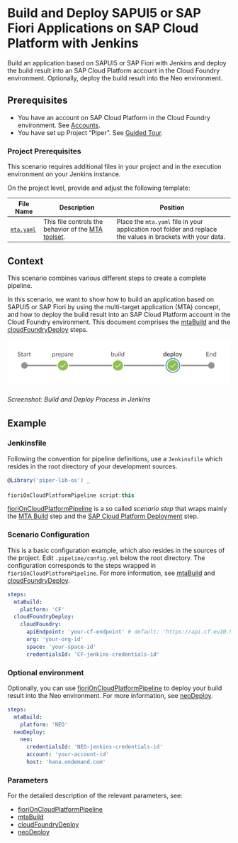 # Build and Deploy SAPUI5 or SAP Fiori Applications on SAP Cloud Platform with Jenkins

Build an application based on SAPUI5 or SAP Fiori with Jenkins and deploy the build result into an SAP Cloud Platform account in the Cloud Foundry environment. Optionally, deploy the build result into the Neo environment.

## Prerequisites

* You have an account on SAP Cloud Platform in the Cloud Foundry environment. See [Accounts](https://help.sap.com/viewer/65de2977205c403bbc107264b8eccf4b/Cloud/en-US/8ed4a705efa0431b910056c0acdbf377.html).
* You have set up Project “Piper”. See [Guided Tour](https://sap.github.io/jenkins-library/guidedtour/).

### Project Prerequisites

This scenario requires additional files in your project and in the execution environment on your Jenkins instance.

On the project level, provide and adjust the following template:

| File Name | Description | Position |
|-----|-----|-----|
| [`mta.yaml`](https://github.com/SAP/jenkins-library/blob/master/documentation/docs/scenarios/ui5-sap-cp/files/mta.yaml) | This file controls the behavior of the [MTA toolset](https://sap.github.io/cloud-mta-build-tool/). | Place the `mta.yaml` file in your application root folder and replace the values in brackets with your data. |

## Context

This scenario combines various different steps to create a complete pipeline.

In this scenario, we want to show how to build an application based on SAPUI5 or SAP Fiori by using the multi-target application (MTA) concept, and how to deploy the build result into an SAP Cloud Platform account in the Cloud Foundry environment. This document comprises the [mtaBuild](../../../steps/mtaBuild/) and the [cloudFoundryDeploy](../../../steps/cloudFoundryDeploy/) steps.

![This pipeline in Jenkins Blue Ocean](images/pipeline.jpg)
###### Screenshot: Build and Deploy Process in Jenkins

## Example

### Jenkinsfile

Following the convention for pipeline definitions, use a `Jenkinsfile` which resides in the root directory of your development sources.

```groovy
@Library('piper-lib-os') _

fioriOnCloudPlatformPipeline script:this
```

[fioriOnCloudPlatformPipeline](https://sap.github.io/jenkins-library/steps/fioriOnCloudPlatformPipeline) is a so called _scenario step_ that wraps mainly the [MTA Build](https://sap.github.io/jenkins-library/steps/mtaBuild/) step and the [SAP Cloud Platform Deployment](https://sap.github.io/jenkins-library/steps/cloudFoundryDeploy/) step.

### Scenario Configuration

This is a basic configuration example, which also resides in the sources of the project. Edit `.pipeline/config.yml` below the root directory. The configuration corresponds to the steps wrapped in `fioriOnCloudPlatformPipeline`. For more information, see [mtaBuild](https://sap.github.io/jenkins-library/steps/mtaBuild/) and [cloudFoundryDeploy](https://sap.github.io/jenkins-library/steps/cloudFoundryDeploy/).

```yaml
steps:
  mtaBuild:
    platform: 'CF'
  cloudFoundryDeploy:
    cloudFoundry:
      apiEndpoint: 'your-cf-endpoint' # default: 'https://api.cf.eu10.hana.ondemand.com'
      org: 'your-org-id'
      space: 'your-space-id'
      credentialsId: 'CF-jenkins-credentials-id'
```

### Optional environment

Optionally, you can use [fioriOnCloudPlatformPipeline](https://sap.github.io/jenkins-library/steps/fioriOnCloudPlatformPipeline) to deploy your build result into the Neo environment. For more information, see [neoDeploy](https://sap.github.io/jenkins-library/steps/neoDeploy/).

```yaml
steps:
  mtaBuild:
    platform: 'NEO'
  neoDeploy:
    neo:
      credentialsId: 'NEO-jenkins-credentials-id'
      account: 'your-account-id'
      host: 'hana.ondemand.com'
```

### Parameters

For the detailed description of the relevant parameters, see:

* [fioriOnCloudPlatformPipeline](../../../steps/fioriOnCloudPlatformPipeline/)
* [mtaBuild](../../../steps/mtaBuild/)
* [cloudFoundryDeploy](../../../steps/cloudFoundryDeploy/)
* [neoDeploy](../../../steps/neoDeploy/)
